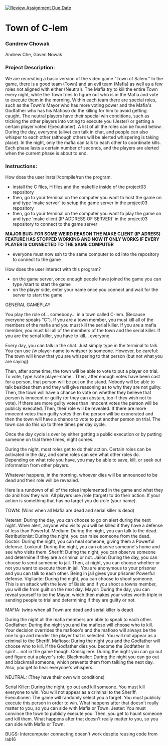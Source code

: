[![Review Assignment Due Date](https://classroom.github.com/assets/deadline-readme-button-24ddc0f5d75046c5622901739e7c5dd533143b0c8e959d652212380cedb1ea36.svg)](https://classroom.github.com/a/SQs7pKlr)
# Town of C-lem

### Gandrew Chowak

Andrew Che, Gaven Nowak

### Project Description:

We are recreating a basic version of the video game "Town of Salem." In the game, there is a good team (Town) and an evil team (Mafia) as well as a few roles not aligned with either (Neutral). The Mafia try to kill the entire Town every night, while the Town tries to figure out who is in the Mafia and vote to execute them in the morning. Within each team there are special roles, such as the Town's Mayor who has more voting power and the Mafia's Godfather who has his Mafioso do the killing for him to avoid getting caught. The neutral players have their special win conditions, such as tricking the other players into voting to execute you (Jester) or getting a certain player voted (Executioner). A list of all the roles can be found below.
During the day, everyone (alive) can talk in chat, and people can also whisper to each other (although others will be alerted whispering is taking place). In the night, only the mafia can talk to each other to coordinate kills. Each phase lasts a certain number of seconds, and the players are alerted when the current phase is about to end.

### Instructions:

How does the user install/compile/run the program.
  - install the C files, H files and the makefile inside of the project03 repository
  - then, go to your terminal on the computer you want to host the game on and type 'make server' to setup the game server in the project03 repository
  - then, go to your terminal on the computer you want to play the game on and type 'make client (IP ADDRESS OF SERVER)' in the project03 repository to connect to the game server

  **MAJOR BUG: FOR SOME WEIRD REASON THE MAKE CLIENT (IP ADRESS) FEATURE HAS STOPPED WORKING AND NOW IT ONLY WORKS IF EVERY PLAYER IS CONNECTED TO THE SAME COMPUTER**

  - everyone must now ssh to the same computer to cd into the repository to connect to the game

How does the user interact with this program?
  - on the game server, once enough people have joined the game you can type /start to start the game
  - on the player side, enter your name once you connect and wait for the server to start the game

  GENERAL GAMEPLAY

  You play the role of... somebody... in a town called C-lem. (Because everyone speaks "C").
  If you are a town member, you must kill all of the members of the mafia and you must kill the serial killer.
  If you are a mafia member, you must kill all of the members of the town and the serial killer.
  If you are the serial killer, you have to kill... everyone.

  Every day, you can talk in the chat. Just simply type in the terminal to talk.
  You can use /w player-name to whisper to someone. However, be careful: The town will know that you are whispering to that person (but not what you are saying).

  Then, after some time, the town will be able to vote to put a player on trial.
  To vote, type /vote player-name .
  Then, after enough votes have been cast for a person, that person will be put on the stand. Nobody will be able to talk besides them and they will give reasoning
  as to why they are not guilty.
  Then, the town will have a chance to vote on whether they believe that person is innocent or guilty (or they can abstain, too if they wish not to vote).
  If there are more guilty votes than innocent votes the person will be publicly executed. Then, their role will be revealed.
  If there are more innocent votes than guilty votes then the person will be exonerated and then the town will have a chance to vote to put another person on trial.
  The town can do this up to three times per day cycle.

  Once the day cycle is over by either getting a public execution or by putting someone on trial three times, night comes.

  During the night, most roles get to do their action. Certain roles can be activated in the day, and some roles can see what other roles do.
  Depending on what role you have, you may be able to save, kill, or seek out information from other players.

  Whatever happens, in the morning, whoever dies will be announced to be dead and their role will be revealed.

  Here is a rundown of all of the roles implemented in the game and what they do and how they win:
  All players use /role (target) to do their action. If your action is something that has no target you do /role (your name).


  TOWN: (Wins when all Mafia are dead and serial killer is dead)

  Veteran: During the day, you can choose to go on alert during the next night. When alert, anyone who visits you will be killed if they have a defense of less than Powerful.
  Medium: During the night, you can talk to the dead.
  Retributionist: During the night, you can raise someone from the dead.
  Doctor: During the night, you can heal someone, giving them a Powerful defense.
  Lookout: During the night, you can observe someone's home and see who visits them.
  Sheriff: During the night, you can observe someone and determine if they are a criminal or not.
  Jailor: During the day, you can choose to send someone to jail. Then, at night, you can choose whether or not you want to execute them in jail. You are anonymous to your prisoner and you can talk to each other. Being in jail gives your prisoner Powerful defense.
  Vigilante: During the night, you can choose to shoot someone. This is an attack with the level of Basic and if you shoot a towns member, you will die from guilt on the next day.
  Mayor: During the day, you can reveal yourself to be the Mayor, which then makes your votes worth triple in sending people to trial and determining if they are guilty or not.


  MAFIA: (wins when all Town are dead and serial killer is dead)

  During the night all the mafia members are able to speak to each other.
  Godfather: During the night you and the mafioso will choose who to kill. Your decision overrides the mafioso's and the mafioso will always be the one to go and murder the player that is selected. You will not appear
  as a criminal to the Sheriff.
  Mafioso: During the night you and the Godfather will choose who to kill. If the Godfather dies you become the Godfather in spirit... not in the game though.
  Consigliere: During the night you can go out and figure out a player's role.
  Blackmailer: During the night you can go out and blackmail someone, which prevents them from talking the next day. Also, you get to hear everyone's whispers.


  NEUTRAL: (They have their own win conditions)

  Serial Killer: During the night, go out and kill someone. You must kill everyone to win. You will not appear as a criminal to the Sheriff.
  Executioner: The game will randomly select you a target. You must publicly execute this person in order to win. What happens after that doesn't really matter to you, so you can side with Mafia or Town.
  Jester: You must convince the town to publicly execute you. Then, you get to haunt someone and kill them. What happens after that doesn't really matter to you, so you can side with Mafia or Town.











   BUGS:
Intercomputer connecting doesn't work despite reusing code from lab16
